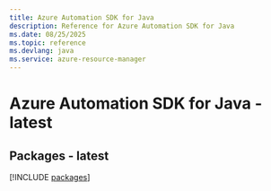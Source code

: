 ```yaml
---
title: Azure Automation SDK for Java
description: Reference for Azure Automation SDK for Java
ms.date: 08/25/2025
ms.topic: reference
ms.devlang: java
ms.service: azure-resource-manager
---
```

# Azure Automation SDK for Java - latest
## Packages - latest
[!INCLUDE [packages](automation-index.md)]